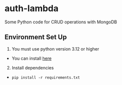 # auth-lambda
Some Python code for CRUD operations with MongoDB

## Environment Set Up
1. You must use python version 3.12 or higher
- You can install [here](https://www.python.org/downloads/release/python-3120/)
2. Install dependencies
- `pip install -r requirements.txt`


